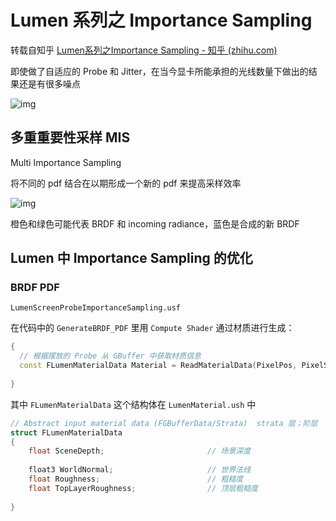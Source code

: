 # Lumen 系列之 Importance Sampling

转载自知乎 [Lumen系列之Importance Sampling - 知乎 (zhihu.com)](https://zhuanlan.zhihu.com/p/713507304)





即使做了自适应的 Probe 和 Jitter，在当今显卡所能承担的光线数量下做出的结果还是有很多噪点

![img](https://icewalnut-img.oss-cn-shanghai.aliyuncs.com/202408090936877.webp)





## 多重重要性采样 MIS

Multi Importance Sampling

将不同的 pdf 结合在以期形成一个新的 pdf 来提高采样效率

![img](https://icewalnut-img.oss-cn-shanghai.aliyuncs.com/202408090933275.webp)

橙色和绿色可能代表 BRDF 和 incoming radiance，蓝色是合成的新 BRDF



## Lumen 中 Importance Sampling 的优化

### BRDF PDF

`LumenScreenProbeImportanceSampling.usf`

在代码中的 `GenerateBRDF_PDF` 里用 `Compute Shader` 通过材质进行生成：

```c++
{
  // 根据摆放的 Probe 从 GBuffer 中获取材质信息
  const FLumenMaterialData Material = ReadMaterialData(PixelPos, PixelScreenUV);
  
}
```

其中 `FLumenMaterialData` 这个结构体在 `LumenMaterial.ush` 中

```c++
// Abstract input material data (FGBufferData/Strata)  strata 层；阶层
struct FLumenMaterialData
{
    float SceneDepth;						// 场景深度
    
    float3 WorldNormal;						// 世界法线
    float Roughness;						// 粗糙度
    float TopLayerRoughness;				// 顶层粗糙度
    
}
```



